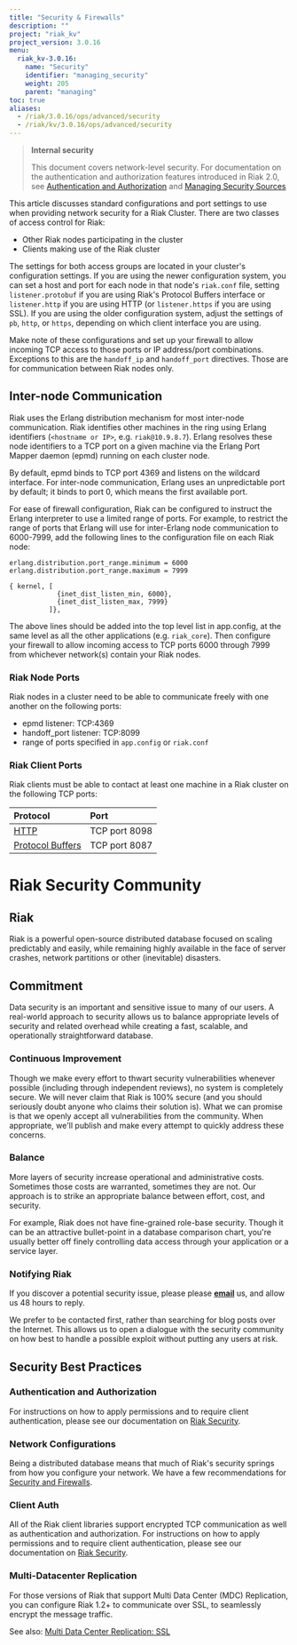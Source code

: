 ```yaml
---
title: "Security & Firewalls"
description: ""
project: "riak_kv"
project_version: 3.0.16
menu:
  riak_kv-3.0.16:
    name: "Security"
    identifier: "managing_security"
    weight: 205
    parent: "managing"
toc: true
aliases:
  - /riak/3.0.16/ops/advanced/security
  - /riak/kv/3.0.16/ops/advanced/security
---
```


[config v3 ssl]: {{<baseurl>}}riak/kv/3.0.16/configuring/v3-multi-datacenter/ssl
[JMX]: http://www.oracle.com/technetwork/java/javase/tech/javamanagement-140525.html
[security basics]: {{<baseurl>}}riak/kv/3.0.16/using/security/basics
[security managing]: {{<baseurl>}}riak/kv/3.0.16/using/security/managing-sources/
[Solr]: http://lucene.apache.org/solr/

> **Internal security**
>
> This document covers network-level security. For documentation on the
authentication and authorization features introduced in Riak 2.0, see
[Authentication and Authorization][security basics] and [Managing Security Sources][security managing]

This article discusses standard configurations and port settings to use
when providing network security for a Riak Cluster. There are two
classes of access control for Riak:

* Other Riak nodes participating in the cluster
* Clients making use of the Riak cluster

The settings for both access groups are located in your cluster's
configuration settings. If you are using the newer configuration system,
you can set a host and port for each node in that node's `riak.conf`
file, setting `listener.protobuf` if you are using Riak's Protocol
Buffers interface or `listener.http` if you are using HTTP (or
`listener.https` if you are using SSL). If you are using the older
configuration system, adjust the settings of `pb`, `http`, or `https`,
depending on which client interface you are using.

Make note of these configurations and set up your firewall to allow
incoming TCP access to those ports or IP address/port combinations.
Exceptions to this are the `handoff_ip` and `handoff_port` directives.
Those are for communication between Riak nodes only.

## Inter-node Communication

Riak uses the Erlang distribution mechanism for most inter-node
communication. Riak identifies other machines in the ring using Erlang
identifiers (`<hostname or IP>`, e.g. `riak@10.9.8.7`). Erlang resolves
these node identifiers to a TCP port on a given machine via the Erlang
Port Mapper daemon (epmd) running on each cluster node.

By default, epmd binds to TCP port 4369 and listens on the wildcard
interface. For inter-node communication, Erlang uses an unpredictable
port by default; it binds to port 0, which means the first available
port.

For ease of firewall configuration, Riak can be configured
to instruct the Erlang interpreter to use a limited range
of ports. For example, to restrict the range of ports that Erlang will
use for inter-Erlang node communication to 6000-7999, add the following
lines to the configuration file on each Riak node:

```riakconf
erlang.distribution.port_range.minimum = 6000
erlang.distribution.port_range.maximum = 7999
```

```appconfig
{ kernel, [
            {inet_dist_listen_min, 6000},
            {inet_dist_listen_max, 7999}
          ]},
```

The above lines should be added into the top level list in app.config,
at the same level as all the other applications (e.g. `riak_core`).
Then configure your firewall to allow incoming access to TCP ports 6000
through 7999 from whichever network(s) contain your Riak nodes.

### Riak Node Ports

Riak nodes in a cluster need to be able to communicate freely with one
another on the following ports:

* epmd listener: TCP:4369
* handoff_port listener: TCP:8099
* range of ports specified in `app.config` or `riak.conf`

### Riak Client Ports

Riak clients must be able to contact at least one machine in a Riak
cluster on the following TCP ports:

Protocol | Port
:--------|:----
<a href="../../developing/api/http">HTTP</a> | TCP port 8098
<a href="../../developing/api/protocol-buffers">Protocol Buffers</a> | TCP port 8087

# Riak Security Community

## Riak

Riak is a powerful open-source distributed database focused on scaling
predictably and easily, while remaining highly available in the face of
server crashes, network partitions or other (inevitable) disasters.

## Commitment

Data security is an important and sensitive issue to many of our users.
A real-world approach to security allows us to balance appropriate
levels of security and related overhead while creating a fast, scalable,
and operationally straightforward database.

### Continuous Improvement

Though we make every effort to thwart security vulnerabilities whenever
possible (including through independent reviews), no system is
completely secure. We will never claim that Riak is 100% secure (and you
should seriously doubt anyone who claims their solution is). What we can
promise is that we openly accept all vulnerabilities from the community.
When appropriate, we'll publish and make every attempt to quickly
address these concerns.

### Balance

More layers of security increase operational and administrative costs.
Sometimes those costs are warranted, sometimes they are not. Our
approach is to strike an appropriate balance between effort, cost, and
security.

For example, Riak does not have fine-grained role-base security. Though
it can be an attractive bullet-point in a database comparison chart,
you're usually better off finely controlling data access through your
application or a service layer.

### Notifying Riak

If you discover a potential security issue, please please **[email]({{<securitycontactusemail>}})** us, and allow us 48 hours to reply.

We prefer to be contacted first, rather than searching for blog posts
over the Internet. This allows us to open a dialogue with the security
community on how best to handle a possible exploit without putting any
users at risk.

## Security Best Practices

### Authentication and Authorization

For instructions on how to apply permissions and to require client
authentication, please see our documentation on [Riak Security][security basics].

### Network Configurations

Being a distributed database means that much of Riak's security springs
from how you configure your network. We have a few recommendations for
[Security and Firewalls][security basics].

### Client Auth

All of the Riak client libraries support encrypted TCP communication
as well as authentication and authorization. For instructions on how
to apply permissions and to require client authentication, please see
our documentation on [Riak Security][security basics].

### Multi-Datacenter Replication

For those versions of Riak that support Multi Data Center (MDC)
Replication, you can configure Riak 1.2+ to communicate over SSL, to
seamlessly encrypt the message traffic.

See also: [Multi Data Center Replication: SSL][config v3 ssl]

